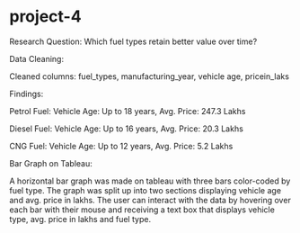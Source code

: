 # project-4
Research Question: Which fuel types retain better value over time?

Data Cleaning:

Cleaned columns: fuel_types, manufacturing_year, vehicle age, pricein_laks

Findings:

Petrol Fuel: Vehicle Age: Up to 18 years, Avg. Price: 247.3 Lakhs

Diesel Fuel: Vehicle Age: Up to 16 years, Avg. Price: 20.3 Lakhs

CNG Fuel: Vehicle Age: Up to 12 years, Avg. Price: 5.2 Lakhs

Bar Graph on Tableau: 

A horizontal bar graph was made on tableau with three bars color-coded by fuel type. The graph was split up into two sections displaying vehicle age and avg. price in lakhs. The user can interact with the data by hovering over each bar with their mouse and receiving a text box that displays vehicle type, avg. price in lakhs and fuel type.
